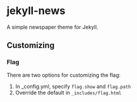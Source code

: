 # jekyll-news
A simple newspaper theme for Jekyll.


## Customizing
### Flag
There are two options for customizing the flag:
1. In _config.yml, specify `flag.show` and `flag.path`
2. Override the default in `_includes/flag.html`